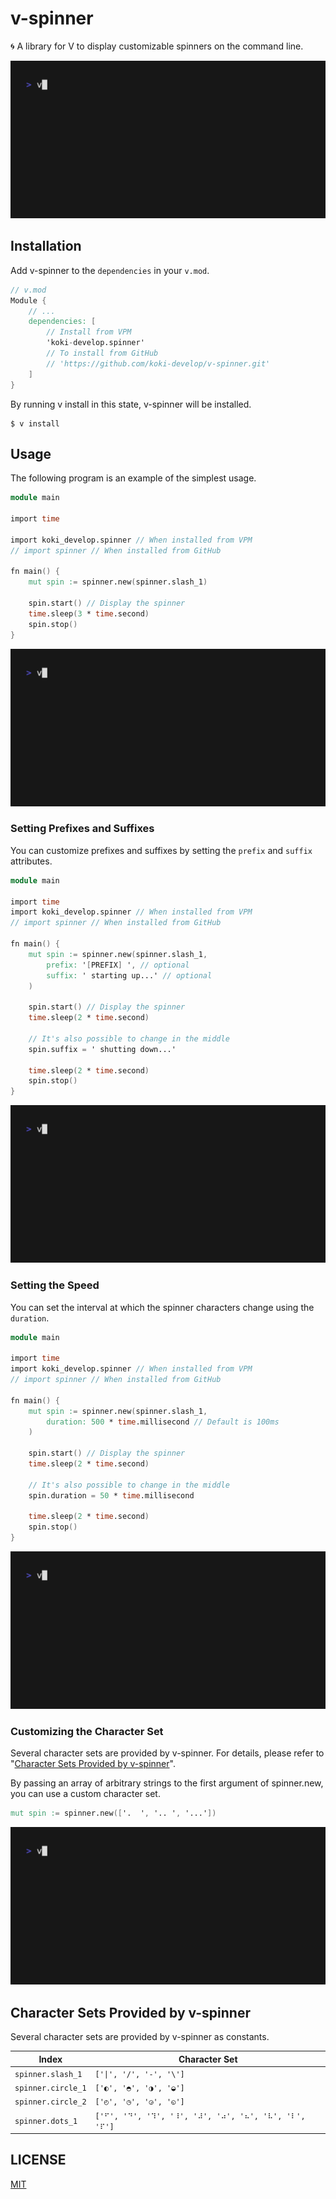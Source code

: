 # v-spinner

🌀 A library for V to display customizable spinners on the command line.

![](./assets/demo.gif)

## Installation

Add v-spinner to the `dependencies` in your `v.mod`.

```v
// v.mod
Module {
	// ...
	dependencies: [
		// Install from VPM
		'koki-develop.spinner'
		// To install from GitHub
		// 'https://github.com/koki-develop/v-spinner.git'
	]
}
```

By running v install in this state, v-spinner will be installed.

```console
$ v install
```

## Usage

The following program is an example of the simplest usage.

```v
module main

import time

import koki_develop.spinner // When installed from VPM
// import spinner // When installed from GitHub

fn main() {
	mut spin := spinner.new(spinner.slash_1)

	spin.start() // Display the spinner
	time.sleep(3 * time.second)
	spin.stop()
}
```

![](./assets/basic.gif)

### Setting Prefixes and Suffixes

You can customize prefixes and suffixes by setting the `prefix` and `suffix` attributes.

```v
module main

import time
import koki_develop.spinner // When installed from VPM
// import spinner // When installed from GitHub

fn main() {
	mut spin := spinner.new(spinner.slash_1,
		prefix: '[PREFIX] ', // optional
		suffix: ' starting up...' // optional
	)

	spin.start() // Display the spinner
	time.sleep(2 * time.second)

	// It's also possible to change in the middle
	spin.suffix = ' shutting down...'

	time.sleep(2 * time.second)
	spin.stop()
}
```

![](./assets/prefix_suffix.gif)

### Setting the Speed

You can set the interval at which the spinner characters change using the `duration`.

```v
module main

import time
import koki_develop.spinner // When installed from VPM
// import spinner // When installed from GitHub

fn main() {
	mut spin := spinner.new(spinner.slash_1,
		duration: 500 * time.millisecond // Default is 100ms
	)

	spin.start() // Display the spinner
	time.sleep(2 * time.second)

	// It's also possible to change in the middle
	spin.duration = 50 * time.millisecond

	time.sleep(2 * time.second)
	spin.stop()
}
```

![](./assets/duration.gif)

### Customizing the Character Set

Several character sets are provided by v-spinner. For details, please refer to "[Character Sets Provided by v-spinner](#character-sets-provided-by-v-spinner)".

By passing an array of arbitrary strings to the first argument of spinner.new, you can use a custom character set.

```v
mut spin := spinner.new(['.  ', '.. ', '...'])
```

![](./assets/character_set.gif)

## Character Sets Provided by v-spinner

Several character sets are provided by v-spinner as constants.

| Index              | Character Set                                        |
| ------------------ | ---------------------------------------------------- |
| `spinner.slash_1`  | `['\|', '/', '-', '\']`                              |
| `spinner.circle_1` | `['◐', '◓', '◑', '◒']`                               |
| `spinner.circle_2` | `['◴', '◷', '◶', '◵']`                               |
| `spinner.dots_1`   | `['⠋', '⠙', '⠹', '⠸', '⠼', '⠴', '⠦', '⠧', '⠇', '⠏']` |

## LICENSE

[MIT](./LICENSE)
